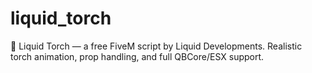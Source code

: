# liquid_torch
🔦 Liquid Torch — a free FiveM script by Liquid Developments. Realistic torch animation, prop handling, and full QBCore/ESX support.
